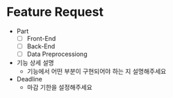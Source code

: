 # Feature Request
- Part
  - [ ] Front-End
  - [ ] Back-End
  - [ ] Data Preprocessiong
- 기능 상세 설명
  - 기능에서 어떤 부분이 구현되어야 하는 지 설명해주세요
- Deadline
  - 마감 기한을 설정해주세요